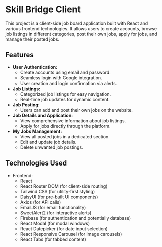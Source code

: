 # Skill Bridge Client

This project is a client-side job board application built with React and various frontend technologies. It allows users to create accounts, browse job listings in different categories, post their own jobs, apply for jobs, and manage their posted jobs.

## Features

- **User Authentication:**
  - Create accounts using email and password.
  - Seamless login with Google integration.
  - User creation and login confirmation via alerts.
- **Job Listings:**
  - Categorized job listings for easy navigation.
  - Real-time job updates for dynamic content.
- **Job Posting:**
  - Users can add and post their own jobs on the website.
- **Job Details and Application:**
  - View comprehensive information about job listings.
  - Apply for jobs directly through the platform.
- **My Jobs Management:**
  - View all posted jobs in a dedicated section.
  - Edit and update job details.
  - Delete unwanted job postings.

## Technologies Used

- Frontend:
  - React
  - React Router DOM (for client-side routing)
  - Tailwind CSS (for utility-first styling)
  - DaisyUI (for pre-built UI components)
  - Axios (for API calls)
  - EmailJS (for email functionality)
  - SweetAlert2 (for interactive alerts)
  - Firebase (for authentication and potentially database)
  - React Modal (for modal windows)
  - React Datepicker (for date input selection)
  - React Responsive Carousel (for image carousels)
  - React Tabs (for tabbed content)
